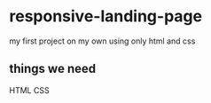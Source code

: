# responsive-landing-page

my first project on my own using only html and css

## things we need

HTML
CSS
